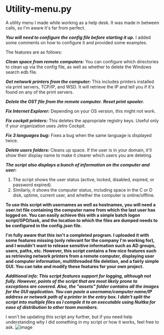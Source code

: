 # Utility-menu.py
A utility menu I made while working as a help desk. It was made in between calls, so I'm aware it's far from perfect.

***You will need to configure the config file before starting it up.*** I added some comments on how to configure it and provided some examples.

The features are as follows:

***Clean space from remote computers:*** You can configure which directories to clean up via the config file, as well as whether to delete the Windows search edb file.

***Get network printers from the computer:*** This includes printers installed via print servers, TCP/IP, and WSD. It will retrieve the IP and tell you if it's found on any of the print servers.

***Delete the OST file from the remote computer.***
***Reset print spooler.***

***Fix Internet Explorer:*** Depending on your OS version, this might not work.

***Fix cockpit printers:*** This deletes the appropriate registry keys. Useful only if your organization uses Jetro Cockpit.

***Fix 3 languages bug:*** Fixes a bug when the same language is displayed twice.

***Delete users folders:*** Cleans up space. If the user is in your domain, it'll show their display name to make it clearer which users you are deleting.

***The script also displays a bunch of information on the computer and user:***
1. The script shows the user status (active, locked, disabled, expired, or password expired).
2. Similarly, it shows the computer status, including space in the C or D disk, uptime, current user, and whether the computer is online/offline.
   
**To use this script with usernames as well as hostnames, you will need a user.txt file containing the computer name from which the last user has logged on. You can easily achieve this with a simple batch logon script/GPO/task, and the location to which the files are dumped needs to be configured in the config.json file.**

**I'm fully aware that this isn't a completed program. I uploaded it with some features missing (only relevant for the company I'm working for), and I wouldn't want to release sensitive information such as AD groups, users, paths, etc. However, this script contains a few nice features such as retrieving network printers from a remote computer, displaying user and computer information, multithreaded file deletion, and a fairly simple GUI. You can take and modify these features for your own project.**

***Additional info: This script features support for logging, although not fully. However, points of the script that are most likely prone to exceptions are covered. Also, the "assets" folder contains all the images for the GUI application. You can paste a username/computer name/IP address or network path of a printer in the entry box. I didn't split the script into multiple files as I compile it to an executable using Nuitka for ease of distribution to other team members.***

I won't be updating this script any further, but if you need help understanding why I did something in my script or how it works, feel free to ask.
![image](https://github.com/GeneriicName/Utility-menu-py/assets/139624416/e8cf7404-8e4d-41a6-ae73-cb231ebf6c0b)

